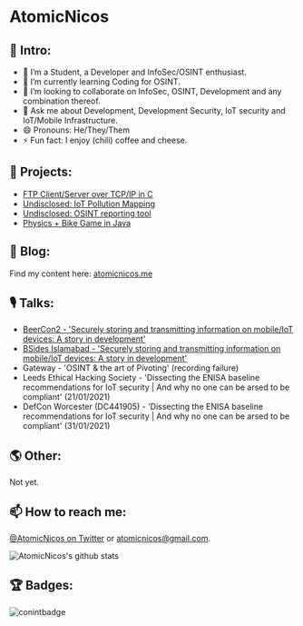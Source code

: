 # AtomicNicos

## 👋 Intro:

- 🔭 I’m a Student, a Developer and InfoSec/OSINT enthusiast.
- 🌱 I’m currently learning Coding for OSINT.
- 👯 I’m looking to collaborate on InfoSec, OSINT, Development and any combination thereof.
- 💬 Ask me about Development, Development Security, IoT security and IoT/Mobile Infrastructure.
- 😄 Pronouns: He/They/Them
- ⚡ Fun fact: I enjoy (chili) coffee and cheese.

## 🤖 Projects:

- [FTP Client/Server over TCP/IP in C](https://github.com/AtomicNicos/ftp-server-client)
- [Undisclosed: IoT Pollution Mapping]()
- [Undisclosed: OSINT reporting tool]()
- [Physics + Bike Game in Java](https://github.com/AtomicNicos/BikeGame)

## 📝 Blog: 

Find my content here: [atomicnicos.me](https://atomicnicos.me)

## 🎙 Talks:

- [BeerCon2 - 'Securely storing and transmitting information on mobile/IoT devices: A story in development'](https://www.youtube.com/watch?v=o1absxAzRjY)
- [BSides Islamabad - 'Securely storing and transmitting information on mobile/IoT devices: A story in development'](https://www.youtube.com/watch?v=r_HI33QOMkc)
- Gateway - 'OSINT & the art of Pivoting' (recording failure)
- Leeds Ethical Hacking Society - 'Dissecting the ENISA baseline recommendations for IoT security | And why no one can be arsed to be compliant' (21/01/2021)
- DefCon Worcester (DC441905) - 'Dissecting the ENISA baseline recommendations for IoT security | And why no one can be arsed to be compliant' (31/01/2021)

## 🌎 Other:

Not yet.

## 📫 How to reach me:

[@AtomicNicos on Twitter](https://twitter.com/AtomicNicos) or [atomicnicos@gmail.com](mailto://atomicnicos@gmail.com).

![AtomicNicos's github stats](https://github-readme-stats.vercel.app/api?username=AtomicNicos&show_icons=true&title_color=ab20fd&icon_color=39ff14&text_color=2D96FF&bg_color=151515)

## 🏆 Badges:
![conintbadge](https://github.com/AtomicNicos/AtomicNicos/blob/main/assertion-D6eDo8KHS7mw9kpn0nnMxA.png)
